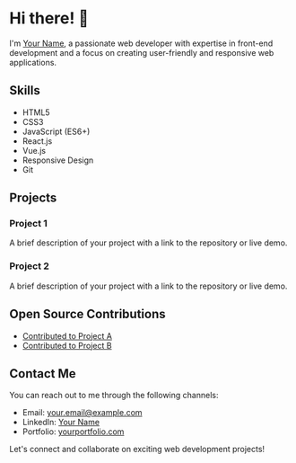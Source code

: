 # Hi there! 👋

I'm [Your Name](https://github.com/yourusername), a passionate web developer with expertise in front-end development and a focus on creating user-friendly and responsive web applications.

## Skills

- HTML5
- CSS3
- JavaScript (ES6+)
- React.js
- Vue.js
- Responsive Design
- Git

## Projects

### Project 1

A brief description of your project with a link to the repository or live demo.

### Project 2

A brief description of your project with a link to the repository or live demo.

## Open Source Contributions

- [Contributed to Project A](https://github.com/organization/project-a)
- [Contributed to Project B](https://github.com/organization/project-b)

## Contact Me

You can reach out to me through the following channels:

- Email: [your.email@example.com](mailto:your.email@example.com)
- LinkedIn: [Your Name](https://www.linkedin.com/in/yourusername/)
- Portfolio: [yourportfolio.com](https://www.yourportfolio.com)

Let's connect and collaborate on exciting web development projects!

